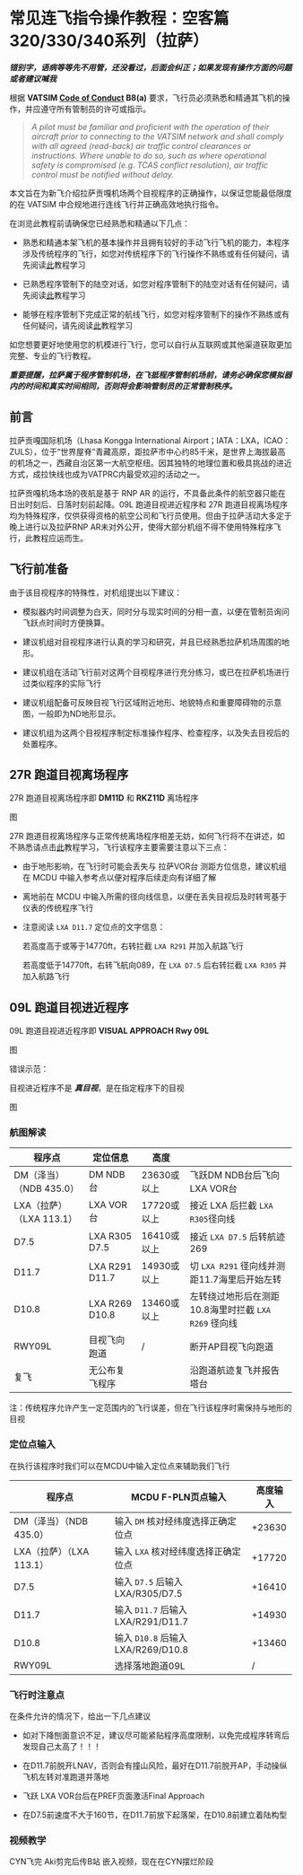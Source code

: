 # 常见连飞指令操作教程：空客篇320/330/340系列（拉萨）

***错别字，语病等等先不用管，还没看过，后面会纠正；如果发现有操作方面的问题或者建议喊我***

根据 **VATSIM [Code of Conduct](https://vatsim.net/docs/policy/code-of-conduct) B8(a)** 要求，飞行员必须熟悉和精通其飞机的操作，并应遵守所有管制员的许可或指示。

  > *A pilot must be familiar and proficient with the operation of their aircraft prior to connecting to the VATSIM network and shall comply with all agreed (read-back) air traffic control clearances or instructions. Where unable to do so, such as where operational safety is compromised (e.g. TCAS conflict resolution), air traffic control must be notified without delay.*

本文旨在为新飞介绍拉萨贡嘎机场两个目视程序的正确操作，以保证您能最低限度的在 VATSIM 中合规地进行连线飞行并正确高效地执行指令。

在浏览此教程前请确保您已经熟悉和精通以下几点：

- 熟悉和精通本架飞机的基本操作并且拥有较好的手动飞行飞机的能力，本程序涉及传统程序的飞行，如您对传统程序下的飞行操作不熟练或有任何疑问，请先阅读[此](https://community.vatprc.net/t/topic/7045)教程学习

- 已熟悉程序管制下的陆空对话，如您对程序管制下的陆空对话有任何疑问，请先阅读[此](https://community.vatprc.net/t/topic/6799)教程学习

- 能够在程序管制下完成正常的航线飞行，如您对程序管制下的操作不熟练或有任何疑问，请先阅读[此](https://github.com/websterzh/vatprc-wiki/blob/Simple-tutorial-Airbus/%E9%A3%9E%E6%9C%BA%E7%AE%80%E6%98%93%E6%93%8D%E7%BA%B5%E6%95%99%E7%A8%8B%EF%BC%9A%E7%A9%BA%E5%AE%A2%E7%AF%87.md)教程学习

如您想要更好地使用您的机模进行飞行，您可以自行从互联网或其他渠道获取更加完整、专业的飞行教程。

***重要提醒，拉萨属于程序管制机场，在飞抵程序管制机场前，请务必确保您模拟器内的时间和真实时间相同，否则将会影响管制员的正常管制秩序。***

## 前言

拉萨贡嘎国际机场（Lhasa Kongga International Airport；IATA：LXA，ICAO：ZULS），位于“世界屋脊”青藏高原，距拉萨市中心约85千米，是世界上海拔最高的机场之一，西藏自治区第一大航空枢纽。因其独特的地理位置和极具挑战的进近方式，成拉快线也成为VATPRC内最受欢迎的活动之一。

拉萨贡嘎机场本场的夜航是基于 RNP AR 的运行，不具备此条件的航空器只能在日出时刻后、日落时刻前起降。09L 跑道目视进近程序和 27R 跑道目视离场程序均为特殊程序，仅供获得资格的航空公司和飞行员使用。但由于拉萨活动大多定于晚上进行以及拉萨RNP AR未对外公开，使得大部分机组不得不使用特殊程序飞行，此教程应运而生。

## 飞行前准备

由于该目视程序的特殊性，对机组提出以下建议：

- 模拟器内时间调整为白天，同时分与现实时间的分相一直，以便在管制员询问飞跃点时间时方便换算。

- 建议机组对目视程序进行认真的学习和研究，并且已经熟悉拉萨机场周围的地形。

- 建议机组在活动飞行前对这两个目视程序进行充分练习，或已在拉萨机场进行过类似程序的实际飞行

- 建议机组配备可反映目视飞行区域附近地形、地貌特点和重要障碍物的示意图，一般即为ND地形显示。

- 建议机组为这两个目视程序制定标准操作程序、检查程序，以及失去目视后的处置程序。

## 27R 跑道目视离场程序

27R 跑道目视离场程序即 **DM11D** 和 **RKZ11D** 离场程序

图

27R 跑道目视离场程序与正常传统离场程序相差无妨，如何飞行将不在讲述，如不熟悉请点击[此](https://community.vatprc.net/t/topic/7045)教程学习，飞行该程序主要需要注意以下三点：

- 由于地形影响，在飞行时可能会丢失与 拉萨VOR台 测距方位信息，建议机组在 MCDU 中输入参考点以便对程序后续走向有详细了解

- 离地前在 MCDU 中输入所需的径向线信息，以便在丢失目视后及时转弯基于仪表的传统程序飞行

- 注意阅读 `LXA D11.7` 定位点的文字信息：

  若高度高于或等于14770ft，右转拦截 `LXA R291` 并加入航路飞行

  若高度低于14770ft，右转飞航向089，在 `LXA D7.5` 后右转拦截 `LXA R305` 并加入航路飞行

## 09L 跑道目视进近程序

09L 跑道目视进近程序即 **VISUAL APPROACH Rwy 09L** 

图

错误示范：

目视进近程序不是 ***真目视***，是在指定程序下的目视

图

### 航图解读

| 程序点                   | 定位信息       | 高度        |                                                      |
| ------------------------ | -------------- | ----------- | ---------------------------------------------------- |
| DM（泽当）（NDB 435.0）  | DM NDB台       | 23630或以上 | 飞跃DM NDB台后飞向LXA VOR台                          |
| LXA（拉萨）（LXA 113.1） | LXA VOR台      | 17720或以上 | 接近 LXA 后拦截 `LXA R305`径向线                     |
| D7.5                     | LXA R305 D7.5  | 16410或以上 | 接近 `LXA D7.5` 后转航迹269                          |
| D11.7                    | LXA R291 D11.7 | 14930或以上 | 切 `LXA R291` 径向线并测距11.7海里后开始左转         |
| D10.8                    | LXA R269 D10.8 | 13460或以上 | 左转绕过地形后在测距10.8海里时拦截 `LXA R269` 径向线 |
| RWY09L                   | 目视飞向跑道   | /           | 断开AP目视飞向跑道                                   |
| 复飞                     | 无公布复飞程序 |             | 沿跑道航迹复飞并报告塔台                             |

注：传统程序允许产生一定范围内的飞行误差，但在飞行该程序时需保持与地形的目视

### 定位点输入

在执行该程序时我们可以在MCDU中输入定位点来辅助我们飞行


| 程序点                   | MCDU F-PLN页点输入 | 高度输入 |
| ------------------------ | -------- | ---- |
| DM（泽当）（NDB 435.0）  | 输入 `DM` 核对经纬度选择正确定位点 | +23630 |
| LXA（拉萨）（LXA 113.1） | 输入 `LXA` 核对经纬度选择正确定位点 | +17720 |
| D7.5                     | 输入 `D7.5` 后输入 LXA/R305/D7.5 | +16410 |
| D11.7                    | 输入 `D11.7` 后输入 LXA/R291/D11.7 | +14930 |
| D10.8                    | 输入 `D10.8` 后输入 LXA/R269/D10.8 | +13460 |
| RWY09L                   | 选择落地跑道09L | / |

### 飞行时注意点

在条件允许的情况下，给出一下几点建议

- 如对下降刨面意识不足，建议尽可能紧贴程序高度限制，以免完成程序转弯后发现自己太高了！！！

- 在D11.7前脱开LNAV，否则会有撞山风险，最好在D11.7前脱开AP，手动操纵飞机左转对准跑道并落地

- 飞跃 LXA VOR台后在PREF页面激活Final Approach

- 在D7.5前速度不大于160节，在D11.7前放下起落架，在D10.8前建立着陆构型

### 视频教学

CYN飞完 Aki剪完后传B站 嵌入视频，现在在CYN摆烂阶段

